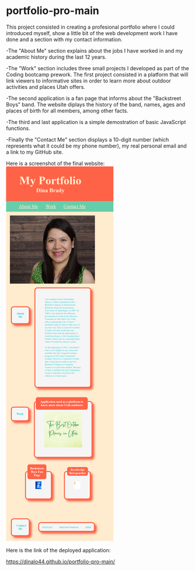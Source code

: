 # portfolio-pro-main

This project consisted in creating a profesional portfolio where I could introduced myself, show a little bit of the web development work I have done and a section with my contact information.

-The "About Me" section explains about the jobs I have worked in and my academic history during the last 12 years. 

-The "Work" section includes three small projects I developed as part of the Coding bootcamp prework. The first project consisted in a platform that will link viewers to informative sites in order to learn more about outdoor activities and places Utah offers. 

-The second application is a fan page that informs about the "Backstreet Boys" band. The website diplays the history of the band, names, ages and places of birth for all  members, among other facts.

-The third and last application is a simple demostration of basic JavaScript functions.

-Finally the "Contact Me" section displays a 10-digit number (which represents what it could be my phone number), my real personal email and a link to my GitHub site.

Here is a screenshot of the final website:
![portfolio-pro-main](https://github.com/DinaLo44/portfolio-pro-main/blob/main/images/portfolio%20screenshot.png)

Here is the link of the deployed application:

https://dinalo44.github.io/portfolio-pro-main/
